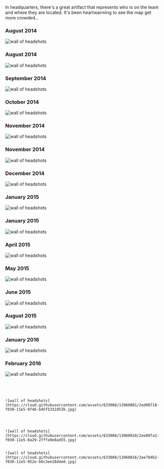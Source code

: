 
In headquarters, there's a great artifact that represents who is on the team and where they are located.  It's been heartwarming to see the map get more crowded...


### August 2014

![wall of headshots](https://cloud.githubusercontent.com/assets/633088/13962437/5585980a-f037-11e5-8abb-98300cb9e0b3.jpg)

### August 2014

![wall of headshots](https://cloud.githubusercontent.com/assets/633088/13960813/2ee714d2-f030-11e5-9488-91232f0d489a.jpg)

### September 2014

![wall of headshots](https://cloud.githubusercontent.com/assets/633088/13960815/2ee77846-f030-11e5-8924-93187c68dd41.jpg)

### October 2014

![wall of headshots](https://cloud.githubusercontent.com/assets/633088/13960814/2ee74b3c-f030-11e5-839e-0851962a7c8e.jpg)


### November 2014

![wall of headshots](https://cloud.githubusercontent.com/assets/633088/13960812/2ee0f44e-f030-11e5-8e28-184539b0fc0f.jpg)


### November 2014

![wall of headshots](https://cloud.githubusercontent.com/assets/633088/13960808/2edffa76-f030-11e5-9700-ca23f0a8bb00.jpg)


### December 2014

![wall of headshots](https://cloud.githubusercontent.com/assets/633088/13960809/2edffd00-f030-11e5-9503-ae6b0c74cc74.jpg)


### January 2015

![wall of headshots](https://cloud.githubusercontent.com/assets/633088/13960807/2edfa544-f030-11e5-9d22-1399b0a440d4.jpg)

### January 2015

![wall of headshots](https://cloud.githubusercontent.com/assets/633088/13960811/2ee07e74-f030-11e5-9094-b0ae3656afb0.jpg)

### April 2015

![wall of headshots](https://cloud.githubusercontent.com/assets/633088/13960806/2edbe68e-f030-11e5-8734-67a184688691.jpg)

### May 2015 

![wall of headshots](https://cloud.githubusercontent.com/assets/633088/13960804/2ed9ff04-f030-11e5-8a35-7af3d27f40bc.jpg)

### June 2015

![wall of headshots](https://cloud.githubusercontent.com/assets/633088/13960803/2ed9fbe4-f030-11e5-870a-5726ead6134d.jpg)


### August 2015 

![wall of headshots](https://cloud.githubusercontent.com/assets/633088/13960805/2eda2c54-f030-11e5-8012-dc88baa2e538.jpg)


### January 2016

![wall of headshots](https://cloud.githubusercontent.com/assets/633088/13960800/2ed72392-f030-11e5-8099-ec4b7a557392.jpg)


### February 2016 

![wall of headshots](https://cloud.githubusercontent.com/assets/633088/13960802/2ed98b32-f030-11e5-8bde-15a6cd4538f9.jpg)





~~~~~~~~~~~~~~~~~~~~~

  


![wall of headshots](https://cloud.githubusercontent.com/assets/633088/13960801/2ed98718-f030-11e5-9f46-b45f5332d53b.jpg)


   

![wall of headshots](https://cloud.githubusercontent.com/assets/633088/13960810/2ee00fa2-f030-11e5-8a29-27ffa9e8ad55.jpg)

  
![wall of headshots](https://cloud.githubusercontent.com/assets/633088/13960816/2ee784b2-f030-11e5-952e-b0c3ee18d4e0.jpg)


  
